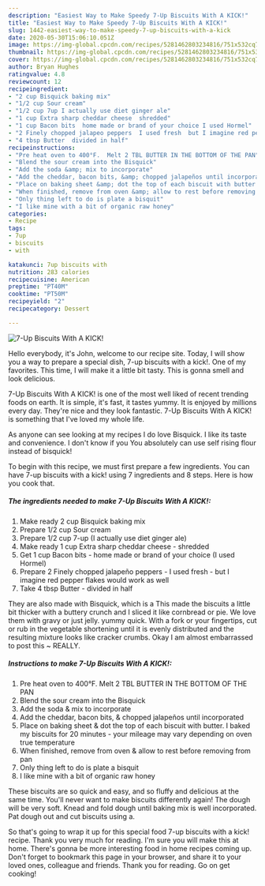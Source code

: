 ```yaml
---
description: "Easiest Way to Make Speedy 7-Up Biscuits With A KICK!"
title: "Easiest Way to Make Speedy 7-Up Biscuits With A KICK!"
slug: 1442-easiest-way-to-make-speedy-7-up-biscuits-with-a-kick
date: 2020-05-30T15:06:10.051Z
image: https://img-global.cpcdn.com/recipes/5281462803234816/751x532cq70/7-up-biscuits-with-a-kick-recipe-main-photo.jpg
thumbnail: https://img-global.cpcdn.com/recipes/5281462803234816/751x532cq70/7-up-biscuits-with-a-kick-recipe-main-photo.jpg
cover: https://img-global.cpcdn.com/recipes/5281462803234816/751x532cq70/7-up-biscuits-with-a-kick-recipe-main-photo.jpg
author: Bryan Hughes
ratingvalue: 4.8
reviewcount: 12
recipeingredient:
- "2 cup Bisquick baking mix"
- "1/2 cup Sour cream"
- "1/2 cup 7up I actually use diet ginger ale"
- "1 cup Extra sharp cheddar cheese  shredded"
- "1 cup Bacon bits  home made or brand of your choice I used Hormel"
- "2 Finely chopped jalapeo peppers  I used fresh  but I imagine red pepper flakes would work as well"
- "4 tbsp Butter  divided in half"
recipeinstructions:
- "Pre heat oven to 400°F.  Melt 2 TBL BUTTER IN THE BOTTOM OF THE PAN"
- "Blend the sour cream into the Bisquick"
- "Add the soda &amp; mix to incorporate"
- "Add the cheddar, bacon bits, &amp; chopped jalapeños until incorporated"
- "Place on baking sheet &amp; dot the top of each biscuit with butter.  I baked my biscuits for 20 minutes - your mileage may vary depending on oven true temperature"
- "When finished, remove from oven &amp; allow to rest before removing from pan"
- "Only thing left to do is plate a bisquit"
- "I like mine with a bit of organic raw honey"
categories:
- Recipe
tags:
- 7up
- biscuits
- with

katakunci: 7up biscuits with 
nutrition: 283 calories
recipecuisine: American
preptime: "PT40M"
cooktime: "PT50M"
recipeyield: "2"
recipecategory: Dessert

---
```



![7-Up Biscuits With A KICK!](https://img-global.cpcdn.com/recipes/5281462803234816/751x532cq70/7-up-biscuits-with-a-kick-recipe-main-photo.jpg)

Hello everybody, it's John, welcome to our recipe site. Today, I will show you a way to prepare a special dish, 7-up biscuits with a kick!. One of my favorites. This time, I will make it a little bit tasty. This is gonna smell and look delicious.

7-Up Biscuits With A KICK! is one of the most well liked of recent trending foods on earth. It is simple, it's fast, it tastes yummy. It is enjoyed by millions every day. They're nice and they look fantastic. 7-Up Biscuits With A KICK! is something that I've loved my whole life.

As anyone can see looking at my recipes I do love Bisquick. I like its taste and convenience. I don&#39;t know if you You absolutely can use self rising flour instead of bisquick!


To begin with this recipe, we must first prepare a few ingredients. You can have 7-up biscuits with a kick! using 7 ingredients and 8 steps. Here is how you cook that.

<!--inarticleads1-->

##### The ingredients needed to make 7-Up Biscuits With A KICK!:

1. Make ready 2 cup Bisquick baking mix
1. Prepare 1/2 cup Sour cream
1. Prepare 1/2 cup 7-up (I actually use diet ginger ale)
1. Make ready 1 cup Extra sharp cheddar cheese - shredded
1. Get 1 cup Bacon bits - home made or brand of your choice (I used Hormel)
1. Prepare 2 Finely chopped jalapeño peppers - I used fresh - but I imagine red pepper flakes would work as well
1. Take 4 tbsp Butter - divided in half


They are also made with Bisquick, which is a This made the biscuits a little bit thicker with a buttery crunch and I sliced it like cornbread or pie. We love them with gravy or just jelly. yummy quick. With a fork or your fingertips, cut or rub in the vegetable shortening until it is evenly distributed and the resulting mixture looks like cracker crumbs. Okay I am almost embarrassed to post this ~ REALLY. 

<!--inarticleads2-->

##### Instructions to make 7-Up Biscuits With A KICK!:

1. Pre heat oven to 400°F.  Melt 2 TBL BUTTER IN THE BOTTOM OF THE PAN
1. Blend the sour cream into the Bisquick
1. Add the soda &amp; mix to incorporate
1. Add the cheddar, bacon bits, &amp; chopped jalapeños until incorporated
1. Place on baking sheet &amp; dot the top of each biscuit with butter.  I baked my biscuits for 20 minutes - your mileage may vary depending on oven true temperature
1. When finished, remove from oven &amp; allow to rest before removing from pan
1. Only thing left to do is plate a bisquit
1. I like mine with a bit of organic raw honey


These biscuits are so quick and easy, and so fluffy and delicious at the same time. You&#39;ll never want to make biscuits differently again! The dough will be very soft. Knead and fold dough until baking mix is well incorporated. Pat dough out and cut biscuits using a. 

So that's going to wrap it up for this special food 7-up biscuits with a kick! recipe. Thank you very much for reading. I'm sure you will make this at home. There's gonna be more interesting food in home recipes coming up. Don't forget to bookmark this page in your browser, and share it to your loved ones, colleague and friends. Thank you for reading. Go on get cooking!

